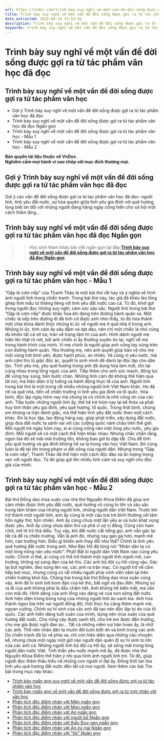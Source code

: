 ```yaml
---
url: https://vndoc.com/trinh-bay-suy-nghi-ve-mot-van-de-doi-song-duoc-goi-ra-tu-tac-pham-van-hoc-da-doc-276458
title: Trình bày suy nghĩ về một vấn đề đời sống được gợi ra từ tác phẩm văn học đã đọc - VnDoc.com
date_extracted: 2025-04-14 13:33:36
description: Trình bày suy nghĩ về một vấn đề đời sống được gợi ra từ tác phẩm văn học đã đọc lớp 7 KNTT được biên soạn nhằm giúp các em HS đạt kết quả tốt trong quá trình làm bài tập và học tập môn Ngữ văn lớp 7.
keywords: trình bày suy nghĩ về một vấn đề đời sống được gợi ra từ tác phẩm văn học đã đọc,trình bày suy nghĩ về một vấn đề đời sống được gợi ra từ tác phẩm văn học,hãy trình bày suy nghĩ về một vấn đề đời sống được gợi ra từ tác phẩm văn học,trình bày suy nghĩ về một vấn đề đời sống được gợi ra từ tác phẩm văn học lớp 7,trình bày suy nghĩ về một vấn đề đời sống,trình bày suy nghĩ về một vấn đề đời sống lớp 7,văn 7,ngữ văn 7,viết đoạn văn,viết đoạn văn ngắn,văn mẫu lớp 7,tập làm văn lớp 7
---
```


# Trình bày suy nghĩ về một vấn đề đời sống được gợi ra từ tác phẩm văn học đã đọc
## **Trình bày suy nghĩ về một vấn đề đời sống được gợi ra từ tác phẩm văn học**
  * Gợi ý Trình bày suy nghĩ về một vấn đề đời sống được gợi ra từ tác phẩm văn học đã đọc 
  * Trình bày suy nghĩ về một vấn đề đời sống được gợi ra từ tác phẩm văn học đã đọc Ngắn gọn 
  * Trình bày suy nghĩ về một vấn đề đời sống được gợi ra từ tác phẩm văn học - Mẫu 1
  * Trình bày suy nghĩ về một vấn đề đời sống được gợi ra từ tác phẩm văn học - Mẫu 2

**Bản quyền tài liệu thuộc về VnDoc.  
Nghiêm cấm mọi hành vi sao chép với mục đích thương mại.**
## **Gợi ý Trình bày suy nghĩ về một vấn đề đời sống được gợi ra từ tác phẩm văn học đã đọc**
Gợi ý các vấn đề đời sống được gợi ra từ tác phẩm văn học đã đọc: người lính, tình yêu đất nước, sự hòa quyện giữa tình yêu gia đình với quê hương, lòng biết ơn đối với những người đang hằng ngày cống hiến cho xã hội một cách thầm lặng…
## **Trình bày suy nghĩ về một vấn đề đời sống được gợi ra từ tác phẩm văn học đã đọc Ngắn gọn**
>> Học sinh tham khảo bài viết ngắn gọn tại đây:**[Trình bày suy nghĩ về một vấn đề đời sống được gợi ra từ tác phẩm văn học đã đọc Ngắn gọn](<https://vndoc.com/trinh-bay-suy-nghi-ve-mot-van-de-doi-song-duoc-goi-ra-tu-tac-pham-van-hoc-da-doc-ngan-gon-276459>)**
## **Trình bày suy nghĩ về một vấn đề đời sống được gợi ra từ tác phẩm văn học - Mẫu 1**
“Gặp lá cơm nếp” của Thanh Thảo là một bài thơ rất hay và ý nghĩa về hình ảnh người lính trong chiến tranh. Trong bài thơ này, tác giả đã khéo léo lồng ghép tình mẫu tử thiêng liêng với tình yêu đất nước cao cả. Từ đó, khơi gợi trong người đọc những suy nghĩ, cảm xúc sâu sắc.
Người lính trong bài thơ “Gặp lá cơm nếp” được khắc họa khi đang trên đường hành quân xa. Một chiếc lá nếp trên đường đi đã tình cờ được anh nhìn thấy, từ đó hóa thành một chìa khóa đánh thức những kí ức về người mẹ ở quê nhà ở trong anh. Những kí ức, tình cảm ấy sâu đậm và dạt dào, nên chỉ một chiếc lá nhỏ cũng đủ khiến tất cả vỡ òa, tràn về trong tâm trí của anh. Hình dánh người mẹ hiện lên thật rõ nét, bởi anh chiến sĩ ấy thường xuyên ôn lại, nghĩ về mẹ trong hành trình của mình. Vì mẹ chính là người giúp anh vững tay súng trên con đường hành quân. Yêu thương mẹ, nên anh quyết giúp bảo vệ cho mẹ một vùng trời bình yên, được hạnh phúc, an nhiên. Và cũng vì yêu nước, mà anh căm thù lũ giặc độc ác, quyết hi sinh mình để dành lại độc lập cho dân tộc. Tình yêu mẹ, yêu quê hương trong anh đã dung hòa làm một, tồn tại cùng nhau trong lồng ngực của anh. Tiếp thêm cho anh sức mạnh, động lực để vững tay súng, bền bước chân. Những tình cảm đó không thể hiện qua lời nói, mà hiện diện ở lý tưởng và hành động thực tế của anh.
Người lính trong bài thơ là một trong rất nhiều những người lính Việt Nam khác. Họ đã rời xa quê nhà, tiến về chiến trường vì tình yêu gia đình và tổ quốc. Hòa bình, độc lập ngày hôm nay mà chúng ta có chính là nhờ công ơn của các anh. Tiếp bước những người lính ấy, thế hệ trẻ hôm nay lại kế thừa và phát huy tinh thần yêu gia đình, yêu quê hương, tổ quốc. Trong thời bình, chúng em không ra trận đánh giặc, mà thể hiện tình yêu đất nước theo một cách khác. Đó là học tập, lao động hăng say, giúp phát triển, xây dựng đất nước, giúp đưa đất nước ta sánh vai với các cường quốc năm châu trên thế giới. Mỗi người trẻ ngày hôm nay, ai ai cũng nồng nàn một lòng yêu nước, yêu gia đình. Mỗi người sẽ có một cách thể hiện khác nhau. Nhưng chắc chắn rằng, ngọn lửa đó sẽ mãi mãi trường tồn, không bao giờ bị dập tắt.
Chủ đề tình yêu quê hương và gia đình không hề xa lạ trong văn học Việt Nam. Đó cũng luôn là đề tài lớn trong phạm vi đời sống của người dân. Nhưng trong “Gặp lá cơm nếp”, Thanh Thảo đã thể hiện một cách độc đáo và ấn tượng trọng vẹn với người đọc. Từ đó giúp gợi lên nhiều tình cảm và suy nghĩ cho độc giả của mình.
## **Trình bày suy nghĩ về một vấn đề đời sống được gợi ra từ tác phẩm văn học - Mẫu 2**
Bài thơ Đồng dao mùa xuân của nhà thơ Nguyễn Khoa Điềm đã giúp em cảm nhận được tình yêu đất nước, quê hương vô cùng to lớn và sâu sắc trong tâm khảm của những người lính, những người dân Việt Nam.
Trước khi trở thành một người lính, anh ấy cũng là một cậu trai trẻ bình thường với tâm hồn ngây thơ, hồn nhiên. Anh ấy cũng chưa một lần yêu ai và luôn khát vọng được yêu. Anh ấy cũng chưa dám thử cà phê vì sợ vị đắng. Cũng còn ham chơi, mê tít trò thả diều. Tuy vậy, khi đất nước cất tiếng gọi, anh vẫn gác lại tất cả để ra chiến trường. Vẫn là anh đó, nhưng nay gan gạ hơn, mạnh mẽ hơn, can trường hơn. Điều gì khiến anh thay đổi như thế? Chính là tình yêu quê hương đất nước trong anh.
Như Bác Hồ đã từng nói “Nhân dân ta có một lòng nồng nàn yêu nước”. Phải\! Bất kì người dân Việt Nam nào cũng yêu nước. Chính vì thế, ai cũng có thể trở thành một người lính mạnh mẽ, can trường, không sợ súng đạn của kẻ thù. Các anh bộ đội cụ Hồ cũng vậu. Gác lại bút nghiên, đeo súng lên vai, các anh ra trận mạc. Có người trở về cầm tiếp bút mực, nhưng cũng có rất nhiều người phải vĩnh viễn nằm lại trên chiến trường khói lửa. Chàng trai trong bài thơ Đồng dao mùa xuân cũng vậy. Anh đã hi sinh bởi bom đạn của kẻ thù, bất ngờ và đau đớn. Nhưng sự ra đi của anh không phải là dấu chấm hết. Anh không hề biến mất, mà vẫn còn mãi đó. Hình dáng của anh lồng vào dáng vẻ của non sông đất nước. Anh hiện diện trong bóng lưng của những người lính áo xanh kia. Anh hóa thành ngọn lửa trên vai người đồng đội, thôi thúc họ càng thêm mạnh mẽ, ngoan cường.
Chính sự hi sinh của các anh đã tạo nên độc lập tự do của tổ quốc. Các anh hiến dâng tuổi xuân của mình, dựng nên mùa xuân của quê hương đất nước. Cho rừng cây được xanh tốt, cho trẻ em được đến trường, cho mẹ già được ngồi đan áo… Tất cả những niềm vui hân hoan ấy, là nhờ các anh. Thế nên nhân dân ta muôn đời luôn biết ơn và kính trọng các anh. Dù chiến tranh đã lùi về phía xa, chỉ còn hiện diện qua những câu chuyện kể, nhưng chưa một ngày một giờ nào người dân quên đi sự hi sinh to lớn của các anh cả. Những người lính bộ đội cụ Hồ ấy, sẽ sống mãi trong lòng người dân nước Việt.
Tinh thần yêu nước mạnh mẽ ấy, đã được nhà thơ Nguyễn Khoa Điềm thể hiện ý nhị qua hình ảnh người lính trẻ. Từ đó, giúp người đọc thêm thấu hiểu về những con người vĩ đại ấy. Đồng thời lan tỏa tình yêu quê hương đất nước đến tất cả mọi người.
Xem thêm các bài Tìm bài trong mục này khác:
  * [Trình bày ngắn gọn suy nghĩ về một vấn đề đời sống được gợi ra từ tác phẩm văn học](</trinh-bay-suy-nghi-ve-mot-van-de-doi-song-duoc-goi-ra-tu-tac-pham-van-hoc-da-doc-ngan-gon-276459>)
  * [Trình bày ngắn gọn về một vấn đề đời sống được gợi ra từ một nhân vật văn học](</trinh-bay-y-kien-ve-mot-van-de-doi-song-duoc-goi-ra-tu-mot-nhan-vat-van-hoc-ngan-gon-279277>)
  * [Phân tích đặc điểm nhân vật Mên ngắn gọn](</phan-tich-dac-diem-nhan-vat-men-trong-bay-chim-chia-voi-ngan-gon-279263>)
  * [Phân tích đặc điểm nhân vật Mon ngắn gọn](</phan-tich-dac-diem-nhan-vat-mon-trong-bay-chim-chia-voi-ngan-gon-279264>)
  * [Phân tích đặc điểm nhân vật An ngắn gọn](</phan-tich-dac-diem-nhan-vat-an-trong-bai-di-lay-mat-ngan-gon-279269>)
  * [Phân tích đặc điểm nhân vật người bố Ngắn gọn](</phan-tich-dac-diem-nhan-vat-nguoi-bo-trong-vua-nham-mat-vua-mo-cua-so-ngan-gon-279271>)
  * [Phân tích đặc điểm nhân vật thầy Đuy-sen ngắn gọn](</phan-tich-dac-diem-nhan-vat-thay-duy-sen-trong-nguoi-thay-dau-tien-ngan-gon-279274>)
  * [Phân tích đặc điểm nhân vật An-tư-nai Ngắn gọn](</phan-tich-dac-diem-nhan-vat-an-tu-nai-trong-nguoi-thay-dau-tien-ngan-gon-308251>)
  * [Phân tích đặc điểm nhân vật "tôi" Ngắn gọn](</phan-tich-dac-diem-nhan-vat-toi-trong-vua-nham-mat-vua-mo-cua-so-ngan-gon-308244>)

